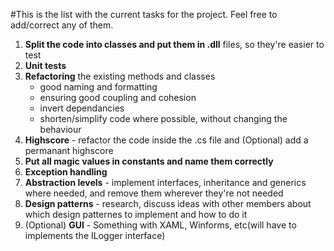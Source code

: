 #This is the list with the current tasks for the project.
Feel free to add/correct any of them.

1. **Split the code into classes and put them in .dll** files, so they're easier to test
2. **Unit tests**
3. **Refactoring** the existing methods and classes
	- good naming and formatting
	- ensuring good coupling and cohesion
	- invert dependancies
	- shorten/simplify code where possible, without changing the behaviour
4. **Highscore** - refactor the code inside the .cs file and (Optional) add a permanant highscore
5. **Put all magic values in constants and name them correctly**
6. **Exception handling**
7. **Abstraction levels** - implement interfaces, inheritance and generics where needed, and remove them wherever they're not needed
8. **Design patterns** - research, discuss ideas with other members about which design patternes to implement and how to do it
9. (Optional) **GUI** - Something with XAML, Winforms, etc(will have to implements the ILogger interface)
